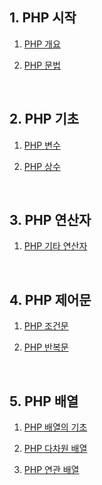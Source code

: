 ## 1. PHP 시작

1. [PHP 개요](http://php.flyingcat.pe.kr/tcpschool/start/overview.php)

2. [PHP 문법](./tcpschool/start/syntax.md)

<br />

## 2. PHP 기초

1. [PHP 변수](./tcpschool/basics/variable.md)

2. [PHP 상수](./tcpschool/basics/constant.md)

<br />

## 3. PHP 연산자

1. [PHP 기타 연산자](./tcpschool/operator/operator__other.md)

<br />

## 4. PHP 제어문

1. [PHP 조건문](./tcpschool/control/conditionals.md)

2. [PHP 반복문](./tcpschool/control/loops.md)

<br />

## 5. PHP 배열

1. [PHP 배열의 기초](./tcpschool/array/array__basics.md)

2. [PHP 다차원 배열](./tcpschool/array/array__multidimensional.md)

3. [PHP 연관 배열](./tcpschool/array/array__associative.md)